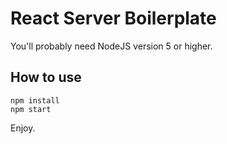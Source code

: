 # React Server Boilerplate

You'll probably need NodeJS version 5  or higher.

How to use
-
```
npm install
npm start
```
Enjoy.